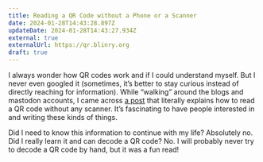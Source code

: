 ```yaml
---
title: Reading a QR Code without a Phone or a Scanner
date: 2024-01-28T14:43:28.897Z
updateDate: 2024-01-28T14:43:27.934Z
external: true
externalUrl: https://qr.blinry.org
draft: true
---
```

I always wonder how QR codes work and if I could understand myself. But I never even googled it (sometimes, it’s better to stay curious instead of directly reaching for information). While “walking” around the blogs and mastodon accounts, I came across [a post](https://qr.blinry.org) that literally explains how to read a QR code without any scanner. It’s fascinating to have people interested in and writing these kinds of things.
 
Did I need to know this information to continue with my life? Absolutely no. Did I really learn it and can decode a QR code? No. I will probably never try to decode a QR code by hand, but it was a fun read!
